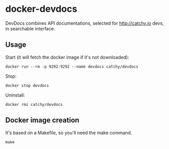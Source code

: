 docker-devdocs
==============

DevDocs combines API documentations, selected for http://catchy.io devs, in searchable interface.

Usage
-----

Start (it will fetch the docker image if it's not downloaded):
```
docker run --rm -p 9292:9292 --name devdocs catchy/devdocs
```

Stop:
```
docker stop devdocs
```

Uninstall:
```
docker rmi catchy/devdocs
```

Docker image creation
---------------------
It's based on a Makefile, so you'll need the make command.
```
make
```
